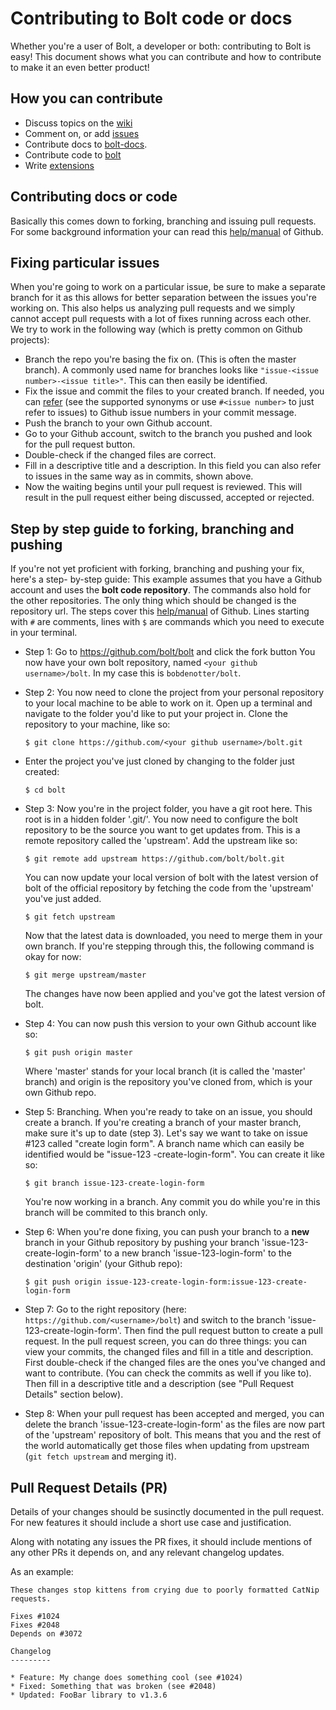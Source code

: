 Contributing to Bolt code or docs
=================================

Whether you're a user of Bolt, a developer or both: contributing to Bolt is easy! This
document shows what you can contribute and how to contribute to make it an even better
product!

How you can contribute
----------------------

- Discuss topics on the [wiki](https://github.com/bolt/bolt/wiki)
- Comment on, or add [issues](https://github.com/bolt/bolt/issues?state=open)
- Contribute docs to [bolt-docs](https://github.com/bolt/bolt-docs).
- Contribute code to [bolt](https://github.com/bolt/bolt)
- Write [extensions](https://github.com/bolt/bolt-docs/blob/master/source/extensions.md)

Contributing docs or code
-------------------------

Basically this comes down to forking, branching and issuing pull requests. For some
background information your can read this
[help/manual](https://help.github.com/articles/fork-a-repo) of Github.

Fixing particular issues
------------------------

When you're going to work on a particular issue, be sure to make a separate branch for it
as this allows for better separation between the issues you're working on. This also helps
us analyzing pull requests and we simply cannot accept pull requests with a lot of fixes
running across each other. We try to work in the following way (which is pretty common on
Github projects):

- Branch the repo you're basing the fix on. (This is often the master branch). A commonly
  used name for branches looks like `"issue-<issue number>-<issue title>"`. This can then
  easily be identified.
- Fix the issue and commit the files to your created branch. If needed, you can
  [refer](https://github.com/blog/831-issues-2-0-the-next-generation) (see the supported
  synonyms or use `#<issue number>` to just refer to issues) to Github issue numbers in
  your commit message.
- Push the branch to your own Github account.
- Go to your Github account, switch to the branch you pushed and look for the pull request
  button.
- Double-check if the changed files are correct.
- Fill in a descriptive title and a description. In this field you can also refer to
  issues in the same way as in commits, shown above.
- Now the waiting begins until your pull request is reviewed. This will result in the pull
  request either being discussed, accepted or rejected.

Step by step guide to forking, branching and pushing
----------------------------------------------------

If you're not yet proficient with forking, branching and pushing your fix, here's a step-
by-step guide: This example assumes that you have a Github account and uses the **bolt
code repository**. The commands also hold for the other repositories. The only thing which
should be changed is the repository url. The steps cover this
[help/manual](https://help.github.com/articles/fork-a-repo) of Github. Lines starting with
`#` are comments, lines with `$` are commands which you need to execute in your terminal.

- Step 1: Go to https://github.com/bolt/bolt and click the fork button You now have your
  own bolt repository, named `<your github username>/bolt`. In my case this is
  `bobdenotter/bolt`.
- Step 2: You now need to clone the project from your personal repository to your local
  machine to be able to work on it. Open up a terminal and navigate to the folder you'd
  like to put your project in. Clone the repository to your machine, like so:
    
    `$ git clone https://github.com/<your github username>/bolt.git`
    
- Enter the project you've just cloned by changing to the folder just created:
    
  `$ cd bolt`
    
- Step 3: Now you're in the project folder, you have a git root here. This root is in a
  hidden folder '.git/'. You now need to configure the bolt repository to be the source
  you want to get updates from. This is a remote repository called the 'upstream'. Add the
  upstream like so:

  `$ git remote add upstream https://github.com/bolt/bolt.git`

  You can now update your local version of bolt with the latest version of bolt of the
  official repository by fetching the code from the 'upstream' you've just added.

  `$ git fetch upstream`

  Now that the latest data is downloaded, you need to merge them in your own branch. If
  you're stepping through this, the following command is okay for now:

  `$ git merge upstream/master`

  The changes have now been applied and you've got the latest version of bolt.

- Step 4: You can now push this version to your own Github account like so:

  `$ git push origin master`

  Where 'master' stands for your local branch (it is called the 'master' branch) and
  origin is the repository you've cloned from, which is your own Github repo.

- Step 5: Branching. When you're ready to take on an issue, you should create a branch. If
  you're creating a branch of your master branch, make sure it's up to date (step 3).
  Let's say we want to take on issue #123 called "create login form". A branch name which
  can easily be identified would be "issue-123 -create-login-form". You can create it like
  so:

  `$ git branch issue-123-create-login-form`

  You're now working in a branch. Any commit you do while you're in this branch will be
  commited to this branch only.

- Step 6: When you're done fixing, you can push your branch to a **new** branch in your
  Github repository by pushing your branch 'issue-123-create-login-form' to a new branch
  'issue-123-login-form' to the destination 'origin' (your Github repo):

  `$ git push origin issue-123-create-login-form:issue-123-create-login-form`

- Step 7: Go to the right repository (here: `https://github.com/<username>/bolt`) and
  switch to the branch 'issue-123-create-login-form'. Then find the pull request button to
  create a pull request. In the pull request screen, you can do three things: you can view
  your commits, the changed files and fill in a title and description. First double-check
  if the changed files are the ones you've changed and want to contribute. (You can check
  the commits as well if you like to). Then fill in a descriptive title and a description
  (see "Pull Request Details" section below).

- Step 8: When your pull request has been accepted and merged, you can delete the branch
  'issue-123-create-login-form' as the files are now part of the 'upstream' repository of
  bolt. This means that you and the rest of the world automatically get those files when
  updating from upstream (`git fetch upstream` and merging it).

Pull Request Details (PR)
-------------------------

Details of your changes should be susinctly documented in the pull request. For new features
it should include a short use case and justification.

Along with notating any issues the PR fixes, it should include mentions of any other PRs it
depends on, and any relevant changelog updates.

As an example:

```
These changes stop kittens from crying due to poorly formatted CatNip requests.

Fixes #1024
Fixes #2048
Depends on #3072

Changelog
---------

* Feature: My change does something cool (see #1024)
* Fixed: Something that was broken (see #2048)
* Updated: FooBar library to v1.3.6
```
